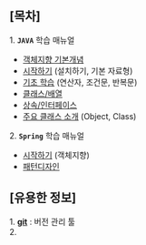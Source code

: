 ## [목차]
1\. __`JAVA`__ 학습 매뉴얼
- [객체지향 기본개념](./JAVA/objectProgramming.md)
- [시작하기](./JAVA/intro.md) (설치하기, 기본 자료형)
- [기초 학습](./JAVA/operatorNStatment.md) (연산자, 조건문, 반복문)
- [클래스/배열](./JAVA/objectOriented.md)
- [상속/인터페이스](./JAVA/inheritance.md)
- [주요 클래스 소개](./JAVA/defaultObject.md) (Object, Class)

2\. __`Spring`__ 학습 매뉴얼
- [시작하기](./Spring/intro.md) (객체지향)
- [패턴디자인](./Spring/patternDesign.md)

## [유용한 정보]
1\. [__git__](./ETC/git.md) : 버전 관리 툴 <br>
2\.   